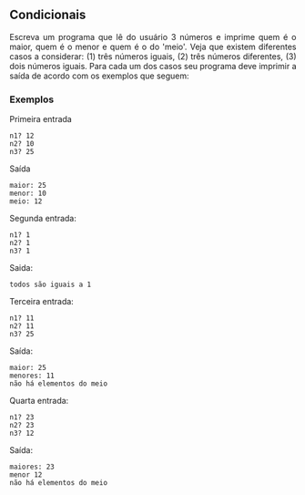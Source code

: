 ## Condicionais

<div style="text-align: justify"> 
Escreva um programa que lê do usuário 3 números e imprime quem é o maior, quem é o menor e quem é o do 'meio'. Veja que existem diferentes casos a considerar: (1) três números iguais, (2) três números diferentes, (3) dois números iguais. Para cada um dos casos seu programa deve imprimir a saída de acordo com os exemplos que seguem:
</div>

### Exemplos

Primeira entrada

```
n1? 12
n2? 10
n3? 25
```

Saída

```
maior: 25
menor: 10
meio: 12
```

Segunda entrada:

```
n1? 1
n2? 1
n3? 1
```

Saida:

```
todos são iguais a 1
```

Terceira entrada:

```
n1? 11
n2? 11
n3? 25
```

Saída:

```
maior: 25
menores: 11
não há elementos do meio
```

Quarta entrada:

```
n1? 23
n2? 23
n3? 12
```

Saída:

```
maiores: 23
menor 12
não há elementos do meio
```
